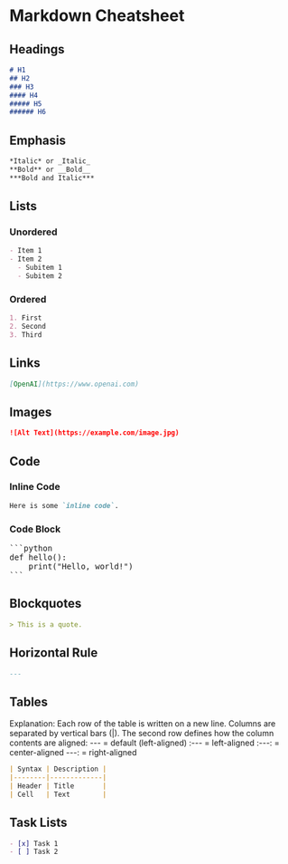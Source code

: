 # Markdown Cheatsheet

## Headings

```markdown
# H1
## H2
### H3
#### H4
##### H5
###### H6
```

## Emphasis

```markdown
*Italic* or _Italic_
**Bold** or __Bold__
***Bold and Italic***
```

## Lists

### Unordered

```markdown
- Item 1
- Item 2
  - Subitem 1
  - Subitem 2
```

### Ordered

```markdown
1. First
2. Second
3. Third
```

## Links

```markdown
[OpenAI](https://www.openai.com)
```

## Images

```markdown
![Alt Text](https://example.com/image.jpg)
```

## Code

### Inline Code

```markdown
Here is some `inline code`.
```

### Code Block

<pre>
```python
def hello():
    print("Hello, world!")
```
</pre>

## Blockquotes

```markdown
> This is a quote.
```

## Horizontal Rule

```markdown
---
```

## Tables

Explanation:
    Each row of the table is written on a new line.
    Columns are separated by vertical bars (|).
    The second row defines how the column contents are aligned:
        --- = default (left-aligned)
        :--- = left-aligned
        :---: = center-aligned
        ---: = right-aligned

```markdown
| Syntax | Description |
|--------|-------------|
| Header | Title       |
| Cell   | Text        |
```

## Task Lists

```markdown
- [x] Task 1
- [ ] Task 2
```
